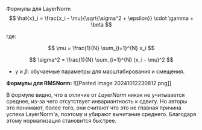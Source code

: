 Формулы для LayerNorm
$$
\hat{x}_i = \frac{x_i - \mu}{\sqrt{\sigma^2 + \epsilon}} \cdot \gamma + \beta
$$

где:

$$
\mu = \frac{1}{N} \sum_{i=1}^{N} x_i
$$

$$
\sigma^2 = \frac{1}{N} \sum_{i=1}^{N} (x_i - \mu)^2
$$

- $\gamma$  и $\beta$: обучаемые параметры для масштабирования и смещения.

**Формулы для RMSNorm:**
![[Pasted image 20241012230812.png]]


В формуле видно, что в отличие от $LayerNorm$ никак не учитывается среднее, из-за чего отсутствует инвариантность к сдвигу. Но авторы это понимают, более того, они считают что это не главная причина успеха LayerNorm'а, поэтому и убирают вычитание среднего. Благодаря этому нормализация становится быстрее. 
